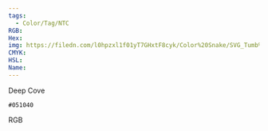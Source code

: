 ```yaml
---
tags:
  - Color/Tag/NTC
RGB:
Hex:
img: https://filedn.com/l0hpzxl1f01yT7GHxtF8cyk/Color%20Snake/SVG_Tumb%20Mass%20No%20Name/051040.svg
CMYK:
HSL:
Name:
---
```

Deep Cove
```palette
#051040
```
RGB
